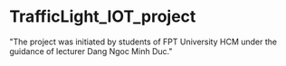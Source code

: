 # TrafficLight_IOT_project

"The project was initiated by students of FPT University HCM under the guidance of lecturer Dang Ngoc Minh Duc."
